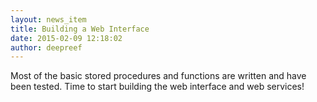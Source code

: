 ```yaml
---
layout: news_item
title: Building a Web Interface
date: 2015-02-09 12:18:02
author: deepreef
---
```


Most of the basic stored procedures and functions are written and have been tested. Time to start building the web interface and web services!
